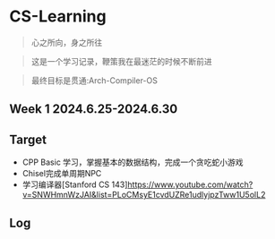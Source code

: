# CS-Learning
> 心之所向，身之所往

> 这是一个学习记录，鞭策我在最迷茫的时候不断前进

> 最终目标是贯通:Arch-Compiler-OS

## Week 1 2024.6.25-2024.6.30

## Target

- CPP Basic 学习，掌握基本的数据结构，完成一个贪吃蛇小游戏
- Chisel完成单周期NPC
- 学习编译器[Stanford CS 143]<https://www.youtube.com/watch?v=SNWHmnWzJAI&list=PLoCMsyE1cvdUZRe1udlyjpzTww1U5olL2>

## Log

